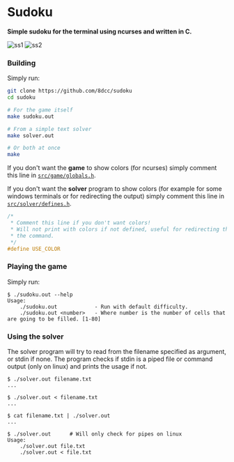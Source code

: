 # Sudoku
**Simple sudoku for the terminal using ncurses and written in C.**

![ss1](https://user-images.githubusercontent.com/29655971/227586109-f89fe2d0-bc6c-4d11-9c30-dd0d8eac2565.png)
![ss2](https://user-images.githubusercontent.com/29655971/227586117-b1c33200-f3c5-409d-b168-860b6a22002c.png)

### Building
Simply run:
```bash
git clone https://github.com/8dcc/sudoku
cd sudoku

# For the game itself
make sudoku.out

# From a simple text solver
make solver.out

# Or both at once
make
```

If you don't want the **game** to show colors (for ncurses) simply comment this line in [`src/game/globals.h`](https://github.com/8dcc/sudoku/blob/dabfb31086e15f60f837844885fabe533d98c2aa/src/game/globals.h#L5-L8).

If you don't want the **solver** program to show colors (for example for some windows terminals or for redirecting the output) simply comment this line in [`src/solver/defines.h`](https://github.com/8dcc/sudoku/blob/dabfb31086e15f60f837844885fabe533d98c2aa/src/solver/defines.h#L2-L7).

```c
/*
 * Comment this line if you don't want colors!
 * Will not print with colors if not defined, useful for redirecting the output of
 * the command.
 */
#define USE_COLOR
```

### Playing the game
Simply run:
```console
$ ./sudoku.out --help
Usage:
    ./sudoku.out            - Run with default difficulty.
    ./sudoku.out <number>   - Where number is the number of cells that are going to be filled. [1-80]
```

### Using the solver
The solver program will try to read from the filename specified as argument, or stdin if none. The program checks if stdin is a piped file or command output (only on linux) and prints the usage if not.
```console
$ ./solver.out filename.txt
...

$ ./solver.out < filename.txt
...

$ cat filename.txt | ./solver.out
...

$ ./solver.out      # Will only check for pipes on linux
Usage:
    ./solver.out file.txt
    ./solver.out < file.txt

```

